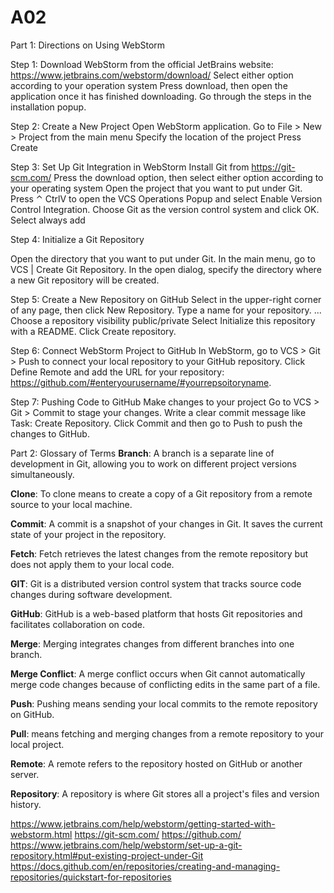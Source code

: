 # A02
Part 1: Directions on Using WebStorm

Step 1:
Download WebStorm from the official JetBrains website: https://www.jetbrains.com/webstorm/download/
Select either option according to your operation system
Press download, then open the application once it has finished downloading. Go through the steps in the installation popup. 

Step 2: Create a New Project
Open WebStorm application. 
Go to File > New > Project from the main menu
Specify the location of the project 
Press Create

Step 3: Set Up Git Integration in WebStorm
Install Git from https://git-scm.com/ 
Press the download option, then select either option according to your operating system
Open the project that you want to put under Git.
Press ⌃ CtrlV to open the VCS Operations Popup and select Enable Version Control Integration.
Choose Git as the version control system and click OK.
Select always add

Step 4: Initialize a Git Repository

Open the directory that you want to put under Git. 
In the main menu, go to VCS | Create Git Repository.
In the open dialog, specify the directory where a new Git repository will be created.

Step 5: Create a New Repository on GitHub
Select in the upper-right corner of any page, then click New Repository.
Type a name for your repository. ...
Choose a repository visibility public/private
Select Initialize this repository with a README.
Click Create repository.

Step 6: Connect WebStorm Project to GitHub
In WebStorm, go to VCS > Git > Push to connect your local repository to your GitHub repository.
Click Define Remote and add the URL for your repository: https://github.com/#enteryourusername/#yourrepsoitoryname.

Step 7: Pushing Code to GitHub
Make changes to your project 
Go to VCS > Git > Commit to stage your changes.
Write a clear commit message like Task: Create Repository.
Click Commit and then go to Push to push the changes to GitHub.

Part 2: Glossary of Terms
**Branch**: A branch is a separate line of development in Git, allowing you to work on different project versions simultaneously.

**Clone**: To clone means to create a copy of a Git repository from a remote source to your local machine.

**Commit**: A commit is a snapshot of your changes in Git. It saves the current state of your project in the repository.

**Fetch**: Fetch retrieves the latest changes from the remote repository but does not apply them to your local code.

**GIT**: Git is a distributed version control system that tracks source code changes during software development.

**GitHub**: GitHub is a web-based platform that hosts Git repositories and facilitates collaboration on code.


**Merge**: Merging integrates changes from different branches into one branch.

**Merge Conflict**: A merge conflict occurs when Git cannot automatically merge code changes because of conflicting edits in the same part of a file.

**Push**: Pushing means sending your local commits to the remote repository on GitHub.

**Pull**: means fetching and merging changes from a remote repository to your local project.

**Remote**: A remote refers to the repository hosted on GitHub or another server.

**Repository**: A repository is where Git stores all a project's files and version history.

https://www.jetbrains.com/help/webstorm/getting-started-with-webstorm.html
https://git-scm.com/
https://github.com/
https://www.jetbrains.com/help/webstorm/set-up-a-git-repository.html#put-existing-project-under-Git
https://docs.github.com/en/repositories/creating-and-managing-repositories/quickstart-for-repositories

